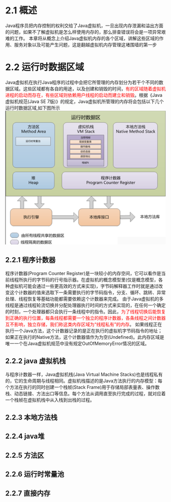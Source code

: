 # 2.1 概述
Java程序员把内存控制的权利交给了Java虚拟机，一旦出现内存泄漏和溢出方面的问题，如果不了解虚拟机是怎么样使用内存的，那么排查错误将会是一项异常艰难的工作。
本章将从概念上介绍Java虚拟机内存的各个区域，讲解这些区域的作用、服务对象以及可能产生问题，这是翻越虚拟机内存管理这堵围墙的第一步


# 2.2 运行时数据区域
Java虚拟机在执行Java程序的过程中会把它所管理的内存划分为若干个不同的数据区域。这些区域都有各自的用途，以及创建和销毁的时间，<font color=red>有的区域随着虚拟机进程的启动而存在，有些区域则依赖用户线程的启动而建立和销毁</font>。根据《Java虚拟机规范(Java SE 7版)》的规定，Java虚拟机所管理的内存将会包括以下几个运行时数据区域,如下图所示  
  ![图2_1](./assets/2_1.png)
## 2.2.1 程序计数器
程序计数器(Program Counter Register)是一块较小的内存空间，它可以看作是当前线程所执行的字节码的行号指示器。在虚拟机的概念模型里(仅是概念模型，各种虚拟机可能会通过一些更高效的方式来实现)，字节码解释器工作时就是通过改变这个计数器的值来选取下一条需要执行的字节码指令，分支、循环、跳转、异常处理、线程恢复等基础功能都需要依赖这个计数器来完成。
由于Java虚拟机的多线程是通过线程轮流切换并分配处理器执行时间的方式来实现的，在任何一个确定的时刻，一个处理器都只会执行一条线程中的指令。因此，<font color=red>为了线程切换后能恢复到正确的执行位置，每条线程都需要一个独立的程序计数器，各条线程之间计数器互不影响，独立存储，我们称这类内存区域为“线程私有”的内存</font>。
如果线程正在执行一个Java方法，这个计数器记录的是正在执行的虚拟机字节码指令的地址；如果正在执行的Native方法，这个计数器值作为为空(Undefined)。此内存区域是唯一一个在Java虚拟机规范中没有规定OutOfMemoryError情况的区域。
  
## 2.2.2 java 虚拟机栈
与程序计数器一样，Java虚拟机栈(Java Virtual Machine Stacks)也是线程私有的，它的生命周期与线程相同。虚拟机栈描述的是Java方法执行的内存模型：每个方法在执行的同时创建一个栈帧(Stack Frame)用于存储局部表量表、操作数栈、动态链接、方法出口等信息。每个方法从调用直至执行完成的过程，就对应着一个栈帧在虚拟机栈中从入栈到出栈的过程。

## 2.2.3 本地方法栈

## 2.2.4 java堆 

## 2.2.5 方法区

## 2.2.6 运行时常量池

## 2.2.7 直接内存
